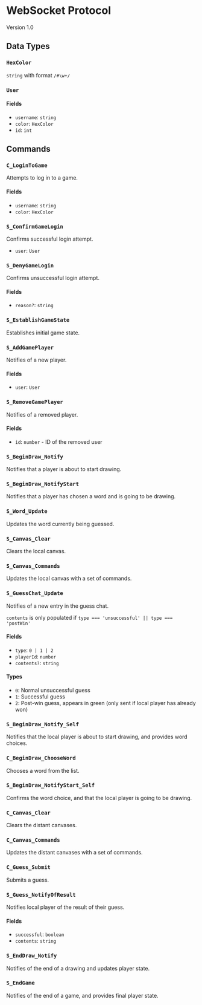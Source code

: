 # WebSocket Protocol

Version 1.0

## Data Types

### `HexColor`

`string` with format `/#\w+/`

### `User`

#### Fields

* `username`: `string`
* `color`: `HexColor`
* `id`: `int`

## Commands

### `C_LoginToGame`

Attempts to log in to a game.

#### Fields

* `username`: `string`
* `color`: `HexColor`

### `S_ConfirmGameLogin`

Confirms successful login attempt.

* `user`: `User`

### `S_DenyGameLogin`

Confirms unsuccessful login attempt.

#### Fields

* `reason?`: `string`

### `S_EstablishGameState`

Establishes initial game state.

### `S_AddGamePlayer`

Notifies of a new player.

#### Fields

* `user`: `User`

### `S_RemoveGamePlayer`

Notifies of a removed player.

#### Fields

* `id`: `number` - ID of the removed user

### `S_BeginDraw_Notify`

Notifies that a player is about to start drawing.

### `S_BeginDraw_NotifyStart`

Notifies that a player has chosen a word and is going to be drawing.

### `S_Word_Update`

Updates the word currently being guessed.

### `S_Canvas_Clear`

Clears the local canvas.

### `S_Canvas_Commands`

Updates the local canvas with a set of commands.

### `S_GuessChat_Update`

Notifies of a new entry in the guess chat.

`contents` is only populated if `type === 'unsuccessful' || type === 'postWin'`

#### Fields

* `type`: `0 | 1 | 2`
* `playerId`: `number`
* `contents?`: `string`

#### Types

* `0`: Normal unsuccessful guess
* `1`: Successful guess
* `2`: Post-win guess, appears in green (only sent if local player has already won)

### `S_BeginDraw_Notify_Self`

Notifies that the local player is about to start drawing, and provides word choices.

### `C_BeginDraw_ChooseWord`

Chooses a word from the list.

### `S_BeginDraw_NotifyStart_Self`

Confirms the word choice, and that the local player is going to be drawing.

### `C_Canvas_Clear`

Clears the distant canvases.

### `C_Canvas_Commands`

Updates the distant canvases with a set of commands.

### `C_Guess_Submit`

Submits a guess.

### `S_Guess_NotifyOfResult`

Notifies local player of the result of their guess.

#### Fields

* `successful`: `boolean`
* `contents`: `string`

### `S_EndDraw_Notify`

Notifies of the end of a drawing and updates player state.

### `S_EndGame`

Notifies of the end of a game, and provides final player state.
